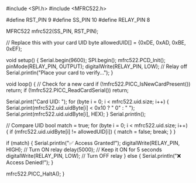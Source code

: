 #include <SPI.h>
#include <MFRC522.h>

#define RST_PIN 9
#define SS_PIN 10
#define RELAY_PIN 8

MFRC522 mfrc522(SS_PIN, RST_PIN);

// Replace this with your card UID
byte allowedUID[] = {0xDE, 0xAD, 0xBE, 0xEF};

void setup() {
  Serial.begin(9600);
  SPI.begin();
  mfrc522.PCD_Init();
  pinMode(RELAY_PIN, OUTPUT);
  digitalWrite(RELAY_PIN, LOW); // Relay off
  Serial.println("Place your card to verify...");
}

void loop() {
  // Check for a new card
  if (!mfrc522.PICC_IsNewCardPresent()) return;
  if (!mfrc522.PICC_ReadCardSerial()) return;

  Serial.print("Card UID: ");
  for (byte i = 0; i < mfrc522.uid.size; i++) {
    Serial.print(mfrc522.uid.uidByte[i] < 0x10 ? " 0" : " ");
    Serial.print(mfrc522.uid.uidByte[i], HEX);
  }
  Serial.println();

  // Compare UID
  bool match = true;
  for (byte i = 0; i < mfrc522.uid.size; i++) {
    if (mfrc522.uid.uidByte[i] != allowedUID[i]) {
      match = false;
      break;
    }
  }

  if (match) {
    Serial.println("✅ Access Granted!");
    digitalWrite(RELAY_PIN, HIGH); // Turn ON relay
    delay(5000);                   // Keep it ON for 5 seconds
    digitalWrite(RELAY_PIN, LOW);  // Turn OFF relay
  } else {
    Serial.println("❌ Access Denied!");
  }

  mfrc522.PICC_HaltA();
}
